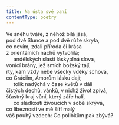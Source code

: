 ```yaml
---
title: Na ústa své paní
contentType: poetry
---
```


<section>

Ve sněhu tváře, z něhož bílá jásá,  
pod dvě Slunce a pod dvě růže skryla,  
co nevím, zdali příroda či krása  
z orientálních nachů vytvořila;  
     andělských slastí láskyplná slova,  
vonící brány, jež smích božský tají,  
rty, kam vždy nebe všecky vděky schová,  
co Gráciím, Amorům lásku dají;  
     tolik nadýchá v čase květů v dáli  
čistých dechů, vánků, v nichž život zpívá,  
šťastný kraj vůní, který záře halí,  
     co sladkostí živoucích v sobě skrývá,  
co líbezností ve mě šíří malý  
váš pouhý vzdech: Co polibkům pak zbývá?

</section>
